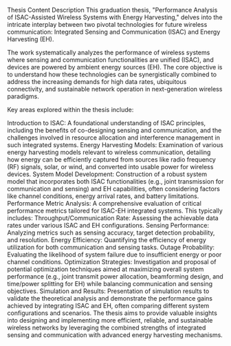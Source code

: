 Thesis Content Description
This graduation thesis, "Performance Analysis of ISAC-Assisted Wireless Systems with Energy Harvesting," delves into the intricate interplay between two pivotal technologies for future wireless communication: Integrated Sensing and Communication (ISAC) and Energy Harvesting (EH).

The work systematically analyzes the performance of wireless systems where sensing and communication functionalities are unified (ISAC), and devices are powered by ambient energy sources (EH). The core objective is to understand how these technologies can be synergistically combined to address the increasing demands for high data rates, ubiquitous connectivity, and sustainable network operation in next-generation wireless paradigms.

Key areas explored within the thesis include:

Introduction to ISAC: A foundational understanding of ISAC principles, including the benefits of co-designing sensing and communication, and the challenges involved in resource allocation and interference management in such integrated systems.
Energy Harvesting Models: Examination of various energy harvesting models relevant to wireless communication, detailing how energy can be efficiently captured from sources like radio frequency (RF) signals, solar, or wind, and converted into usable power for wireless devices.
System Model Development: Construction of a robust system model that incorporates both ISAC functionalities (e.g., joint transmission for communication and sensing) and EH capabilities, often considering factors like channel conditions, energy arrival rates, and battery limitations.
Performance Metric Analysis: A comprehensive evaluation of critical performance metrics tailored for ISAC-EH integrated systems. This typically includes:
Throughput/Communication Rate: Assessing the achievable data rates under various ISAC and EH configurations.
Sensing Performance: Analyzing metrics such as sensing accuracy, target detection probability, and resolution.
Energy Efficiency: Quantifying the efficiency of energy utilization for both communication and sensing tasks.
Outage Probability: Evaluating the likelihood of system failure due to insufficient energy or poor channel conditions.
Optimization Strategies: Investigation and proposal of potential optimization techniques aimed at maximizing overall system performance (e.g., joint transmit power allocation, beamforming design, and time/power splitting for EH) while balancing communication and sensing objectives.
Simulation and Results: Presentation of simulation results to validate the theoretical analysis and demonstrate the performance gains achieved by integrating ISAC and EH, often comparing different system configurations and scenarios.
The thesis aims to provide valuable insights into designing and implementing more efficient, reliable, and sustainable wireless networks by leveraging the combined strengths of integrated sensing and communication with advanced energy harvesting mechanisms.
